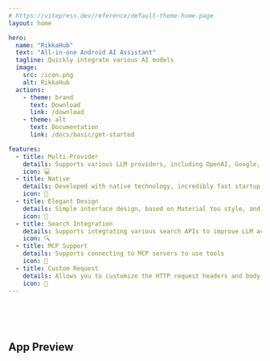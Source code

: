 ```yaml
---
# https://vitepress.dev/reference/default-theme-home-page
layout: home

hero:
  name: "RikkaHub"
  text: "All-in-one Android AI Assistant"
  tagline: Quickly integrate various AI models
  image:
    src: /icon.png
    alt: RikkaHub
  actions:
    - theme: brand
      text: Download
      link: /download
    - theme: alt
      text: Documentation
      link: /docs/basic/get-started

features:
  - title: Multi-Provider
    details: Supports various LLM providers, including OpenAI, Google, Anthropic, etc.
    icon: 💻
  - title: Native
    details: Developed with native technology, incredibly fast startup speed, low memory usage
    icon: 🚀
  - title: Elegant Design
    details: Simple interface design, based on Material You style, and supports modern features like predictive back gestures
    icon: 🎨
  - title: Search Integration
    details: Supports integrating various search APIs to improve LLM accuracy
    icon: 🔍
  - title: MCP Support
    details: Supports connecting to MCP servers to use tools
    icon: 🔌
  - title: Custom Request
    details: Allows you to customize the HTTP request headers and body to get more control over the LLM
    icon: 🔧
---
```



<script setup lang="ts">
import AppCarousel from '/components/AppCarousel.vue'
</script>

<div style="padding-top: 48px;">
  <h2>App Preview</h2>
  <AppCarousel />
</div>
